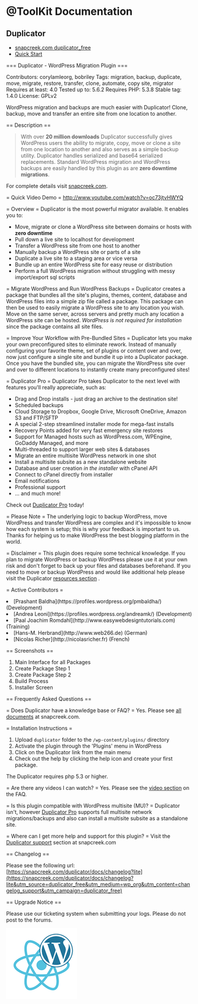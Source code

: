 # @ToolKit Documentation

## Duplicator

- [snapcreek.com duplicator_free](https://snapcreek.com/duplicator/?utm_source=duplicator_free&utm_medium=wp_org&utm_content=desc_details&utm_campaign=duplicator_free)
- [Quick Start](https://snapcreek.com/duplicator/docs/quick-start/)

=== Duplicator - WordPress Migration Plugin ===

Contributors: corylamleorg, bobriley
Tags: migration, backup, duplicate, move, migrate, restore, transfer, clone, automate, copy site, migrator
Requires at least: 4.0
Tested up to: 5.6.2
Requires PHP: 5.3.8
Stable tag: 1.4.0
License: GPLv2

WordPress migration and backups are much easier with Duplicator! Clone, backup, move and transfer an entire site from one location to another. 

== Description ==

> With over **20 million downloads** Duplicator successfully gives WordPress users the ability to migrate, copy, move or clone a site from one location to another and also serves as a simple backup utility. Duplicator handles serialized and base64 serialized replacements.  Standard WordPress migration and WordPress backups are easily handled by this plugin as are **zero downtime migrations**.

For complete details visit [snapcreek.com](https://snapcreek.com/duplicator/?utm_source=duplicator_free&utm_medium=wp_org&utm_content=desc_details&utm_campaign=duplicator_free).  

= Quick Video Demo =
http://www.youtube.com/watch?v=oc73jtvHWYQ

= Overview =
Duplicator is the most powerful migrator available. It enables you to:

* Move, migrate or clone a WordPress site between domains or hosts with **zero downtime**
* Pull down a live site to localhost for development
* Transfer a WordPress site from one host to another
* Manually backup a WordPress site or parts of a site
* Duplicate a live site to a staging area or vice versa
* Bundle up an entire WordPress site for easy reuse or distribution
* Perform a full WordPress migration without struggling with messy import/export sql scripts

= Migrate WordPress and Run WordPress Backups =
Duplicator creates a package that bundles all the site's plugins, themes, content, database and WordPress files into a simple zip file called a package. This package can then be used to easily migrate a WordPress site to any location you wish.  Move on the same server, across servers and pretty much any location a WordPress site can be hosted.  *WordPress is not required for installation* since the package contains all site files.

= Improve Your Workflow with Pre-Bundled Sites =
Duplicator lets you make your own preconfigured sites to eliminate rework.  Instead of manually configuring your favorite theme, set of plugins or content over and over, now just configure a single site and bundle it up into a Duplicator package. Once you have the bundled site, you can migrate the WordPress site over and over to different locations to instantly create many preconfigured sites! 

= Duplicator Pro =
Duplicator Pro takes Duplicator to the next level with features you'll really appreciate, such as:

* Drag and Drop installs - just drag an archive to the destination site!
* Scheduled backups
* Cloud Storage to Dropbox, Google Drive, Microsoft OneDrive, Amazon S3 and FTP/SFTP
* A special 2-step streamlined installer mode for mega-fast installs
* Recovery Points added for very fast emergency site restores
* Support for Managed hosts such as WordPress.com, WPEngine, GoDaddy Managed, and more
* Multi-threaded to support larger web sites &amp; databases
* Migrate an entire multisite WordPress network in one shot
* Install a multisite subsite as a new standalone website
* Database and user creation *in the installer* with cPanel API
* Connect to cPanel directly from installer
* Email notifications
* Professional support
* ... and much more!

Check out [Duplicator Pro](https://snapcreek.com/duplicator/?utm_source=duplicator_free&utm_medium=wp_org&utm_content=wpo_premium&utm_campaign=duplicator_pro) today!

= Please Note =
The underlying logic to backup WordPress, move WordPress and transfer WordPress are complex and it's impossible to know how each system is setup; this is why your feedback is important to us.  Thanks for helping us to make WordPress the best blogging platform in the world.

= Disclaimer =
This plugin does require some technical knowledge.  If you plan to migrate WordPress or backup WordPress please use it at your own risk and don't forget to back up your files and databases beforehand. If you need to move or backup WordPress and would like additional help please visit the Duplicator [resources section](https://snapcreek.com/duplicator/docs/faqs-tech?utm_source=duplicator_free&utm_medium=wp_org&utm_content=free_disclaimer&utm_campaign=duplicator_free#faq-resource-030-q) .

= Active Contributors =
<li>[Prashant Baldha](https://profiles.wordpress.org/pmbaldha/) (Development)</li>
<li>[Andrea Leoni](https://profiles.wordpress.org/andreamk/) (Development)</li>
<li>[Paal Joachim Romdahl](http://www.easywebdesigntutorials.com) (Training)</li>
<li>[Hans-M. Herbrand](http://www.web266.de) (German) </li>
<li>[Nicolas Richer](http://nicolasricher.fr) (French)</li>

== Screenshots ==
 
1. Main Interface for all Packages
2. Create Package Step 1
3. Create Package Step 2
4. Build Process
5. Installer Screen

== Frequently Asked Questions ==

= Does Duplicator have a knowledge base or FAQ? =
Yes. Please see [all documents](https://snapcreek.com/duplicator/docs/?utm_source=duplicator_free&utm_medium=wp_org&utm_content=faq_docs&utm_campaign=duplicator_free) at snapcreek.com.

= Installation Instructions =
1. Upload `duplicator` folder to the `/wp-content/plugins/` directory
2. Activate the plugin through the 'Plugins' menu in WordPress
3. Click on the Duplicator link from the main menu
4. Check out the help by clicking the help icon and create your first package.

The Duplicator requires php 5.3 or higher.


= Are there any videos I can watch? =
Yes.  Please see the [video section](https://snapcreek.com/duplicator/docs/faqs-tech?utm_source=duplicator_free&utm_medium=wp_org&utm_content=faq_videos&utm_campaign=duplicator_free#faq-resource-070-q) on the FAQ.

= Is this plugin compatible with WordPress multisite (MU)? =
Duplicator isn't, however [Duplicator Pro](https://snapcreek.com/duplicator/?utm_source=duplicator_free&utm_medium=wp_org&utm_content=faq_dpro_multisiteinfo&utm_campaign=duplicator_pro) supports full multisite network migrations/backups and also can install a multisite subsite as a standalone site.

= Where can I get more help and support for this plugin? =
Visit the [Duplicator support](https://snapcreek.com/duplicator/docs/faqs-tech?utm_source=duplicator_free&utm_medium=wp_org&utm_content=faq_support&utm_campaign=duplicator_free#faq-resource-030-q) section at snapcreek.com


== Changelog ==

Please see the following url:
[https://snapcreek.com/duplicator/docs/changelog?lite](https://snapcreek.com/duplicator/docs/changelog?lite&utm_source=duplicator_free&utm_medium=wp_org&utm_content=changelog_support&utm_campaign=duplicator_free)



== Upgrade Notice ==

Please use our ticketing system when submitting your logs.  Please do not post to the forums.

![Listingslab @ToolKit](../png/react_wordpress.png)